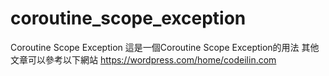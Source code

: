 # coroutine_scope_exception
Coroutine Scope Exception
這是一個Coroutine Scope Exception的用法
其他文章可以參考以下網站
https://wordpress.com/home/codeilin.com
